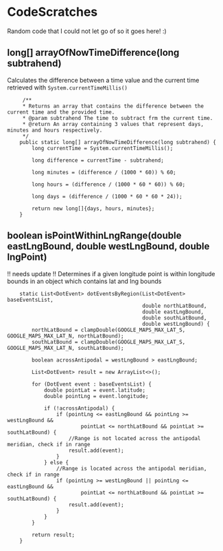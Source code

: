 # CodeScratches
Random code that I could not let go of so it goes here! :)


## <b>long[] arrayOfNowTimeDifference(long subtrahend)</b>

Calculates the difference between a time value and the current time retrieved with `System.currentTimeMillis()`
```
     /**
     * Returns an array that contains the difference between the current time and the provided time.
     * @param subtrahend The time to subtract frm the current time.
     * @return An array containing 3 values that represent days, minutes and hours respectively.
     */
    public static long[] arrayOfNowTimeDifference(long subtrahend) {
        long currentTime = System.currentTimeMillis();

        long difference = currentTime - subtrahend;

        long minutes = (difference / (1000 * 60)) % 60;

        long hours = (difference / (1000 * 60 * 60)) % 60;

        long days = (difference / (1000 * 60 * 60 * 24));

        return new long[]{days, hours, minutes};
    }
```

## <b>boolean isPointWithinLngRange(double eastLngBound, double westLngBound, double lngPoint)</b>
!! needs update !!
Determines if a given longitude point is within longitude bounds in an object which contains lat and lng bounds
``` 
    static List<DotEvent> dotEventsByRegion(List<DotEvent> baseEventsList,
                                            double northLatBound,
                                            double eastLngBound,
                                            double southLatBound,
                                            double westLngBound) {
        northLatBound = clampDouble(GOOGLE_MAPS_MAX_LAT_S, GOOGLE_MAPS_MAX_LAT_N, northLatBound);
        southLatBound = clampDouble(GOOGLE_MAPS_MAX_LAT_S, GOOGLE_MAPS_MAX_LAT_N, southLatBound);

        boolean acrossAntipodal = westLngBound > eastLngBound;

        List<DotEvent> result = new ArrayList<>();

        for (DotEvent event : baseEventsList) {
            double pointLat = event.latitude;
            double pointLng = event.longitude;

            if (!acrossAntipodal) {
                if (pointLng <= eastLngBound && pointLng >= westLngBound &&
                        pointLat <= northLatBound && pointLat >= southLatBound) {
                    //Range is not located across the antipodal meridian, check if in range
                    result.add(event);
                }
            } else {
                //Range is located across the antipodal meridian, check if in range
                if (pointLng >= westLngBound || pointLng <= eastLngBound &&
                        pointLat <= northLatBound && pointLat >= southLatBound) {
                    result.add(event);
                }
            }
        }

        return result;
    }
```

